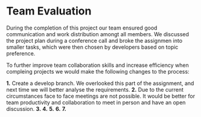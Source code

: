 # Team Evaluation

During the completion of this project our team ensured good communication and
work distribution amongt all members. We discussed the project plan during a conference 
call and broke the assignmen into smaller tasks, which were then chosen by developers
based on topic preference. 

To further improve team collaboration skills and increase efficiency when compleing projects we
would make the following changes to the process:


**1.** Create a develop branch. We overlooked this part of the assignment, 
and next time we will better analyse the requirements.
**2.** Due to the current circumstances face to face meetings are not possible. It would be 
better for team productivity and collaboration to meet in person and have an open discussion. 
**3.**
**4.**
**5.**
**6.**
**7.**


